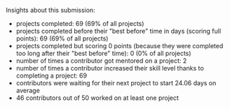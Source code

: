 Insights about this submission:

 - projects completed: 69 (69% of all projects)
 - projects completed before their "best before" time in days (scoring full points): 69 (69% of all projects)
 - projects completed but scoring 0 points (because they were completed too long after their "best before" time): 0 (0% of all projects)
 - number of times a contributor got mentored on a project: 2
 - number of times a contributor increased their skill level thanks to completing a project: 69
 - contributors were waiting for their next project to start 24.06 days on average
 - 46 contributors out of 50 worked on at least one project
